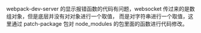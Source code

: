 webpack-dev-server 的显示报错函数的代码有问题，websocket 传过来的是数组对象，但是底层并没有对对象进行一个取值，
而是对字符串进行一个取值，这里通过 patch-package 包对 node_modules 的包里面的函数进行代码修改。
